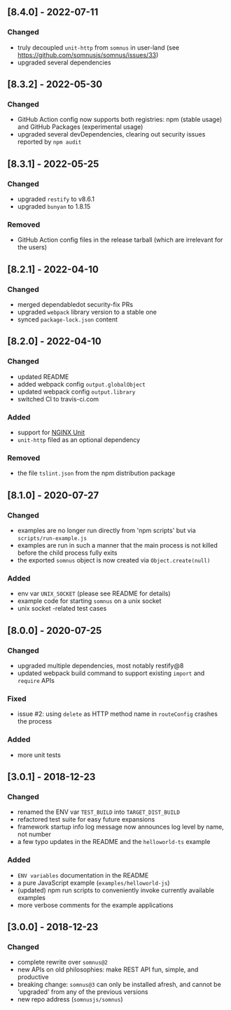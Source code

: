 ## [8.4.0] - 2022-07-11
### Changed
- truly decoupled `unit-http` from `somnus` in user-land (see https://github.com/somnusjs/somnus/issues/33)
- upgraded several dependencies

## [8.3.2] - 2022-05-30
### Changed
- GitHub Action config now supports both registries: npm (stable usage) and GitHub Packages (experimental usage)
- upgraded several devDependencies, clearing out security issues reported by `npm audit`

## [8.3.1] - 2022-05-25
### Changed
- upgraded `restify` to v8.6.1
- upgraded `bunyan` to 1.8.15

### Removed
- GitHub Action config files in the release tarball (which are irrelevant for the users)

## [8.2.1] - 2022-04-10
### Changed
- merged dependabledot security-fix PRs
- upgraded `webpack` library version to a stable one
- synced `package-lock.json` content

## [8.2.0] - 2022-04-10
### Changed
- updated README
- added webpack config `output.globalObject`
- updated webpack config `output.library`
- switched CI to travis-ci.com

### Added
- support for [NGINX Unit](https://www.nginx.com/blog/introducing-nginx-unit/)
- `unit-http` filed as an optional dependency

### Removed
- the file `tslint.json` from the npm distribution package

## [8.1.0] - 2020-07-27
### Changed
- examples are no longer run directly from 'npm scripts' but via `scripts/run-example.js`
- examples are run in such a manner that the main process is not killed before the child process fully exits
- the exported `somnus` object is now created via `Object.create(null)`

### Added
- env var `UNIX_SOCKET` (please see README for details)
- example code for starting `somnus` on a unix socket
- unix socket -related test cases

## [8.0.0] - 2020-07-25
### Changed
- upgraded multiple dependencies, most notably restify@8
- updated webpack build command to support existing `import` and `require` APIs

### Fixed
- issue #2: using `delete` as HTTP method name in `routeConfig` crashes the process

### Added
- more unit tests

## [3.0.1] - 2018-12-23
### Changed
- renamed the ENV var `TEST_BUILD` into `TARGET_DIST_BUILD`
- refactored test suite for easy future expansions
- framework startup info log message now announces log level by name, not number
- a few typo updates in the README and the `helloworld-ts` example

### Added
- `ENV variables` documentation in the README
- a pure JavaScript example (`examples/helloworld-js`)
- (updated) npm run scripts to conveniently invoke currently available examples
- more verbose comments for the example applications

## [3.0.0] - 2018-12-23
### Changed
- complete rewrite over `somnus@2`
- new APIs on old philosophies: make REST API fun, simple, and productive
- breaking change: `somnus@3` can only be installed afresh, and cannot be 'upgraded' from any of the previous versions
- new repo address (`somnusjs/somnus`)
